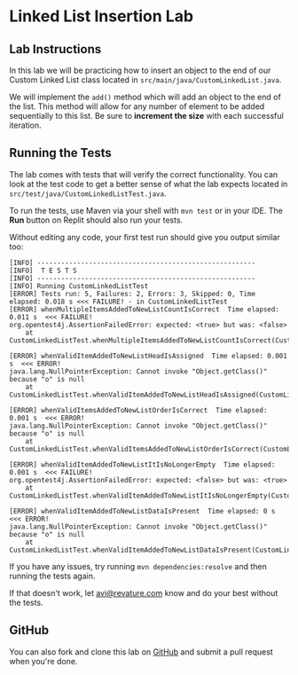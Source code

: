 # Linked List Insertion Lab

## Lab Instructions

In this lab we will be practicing how to insert an object to the end of our Custom Linked List class located in `src/main/java/CustomLinkedList.java`. 

We will implement the `add()` method which will add an object to the end of the list. This method will allow for any number of element to be added sequentially to this list. Be sure to **increment the size** with each successful iteration.

## Running the Tests

The lab comes with tests that will verify the correct functionality. You can look at the test code to get a better sense of what the lab expects located in `src/test/java/CustomLinkedListTest.java`. 

To run the tests, use Maven via your shell with `mvn test` or in your IDE. The **Run** button on Replit should also run your tests. 

Without editing any code, your first test run should give you output similar too:

```
[INFO] -------------------------------------------------------
[INFO]  T E S T S
[INFO] -------------------------------------------------------
[INFO] Running CustomLinkedListTest
[ERROR] Tests run: 5, Failures: 2, Errors: 3, Skipped: 0, Time elapsed: 0.018 s <<< FAILURE! - in CustomLinkedListTest
[ERROR] whenMultipleItemsAddedToNewListCountIsCorrect  Time elapsed: 0.011 s  <<< FAILURE!
org.opentest4j.AssertionFailedError: expected: <true> but was: <false>
	at CustomLinkedListTest.whenMultipleItemsAddedToNewListCountIsCorrect(CustomLinkedListTest.java:85)

[ERROR] whenValidItemAddedToNewListHeadIsAssigned  Time elapsed: 0.001 s  <<< ERROR!
java.lang.NullPointerException: Cannot invoke "Object.getClass()" because "o" is null
	at CustomLinkedListTest.whenValidItemAddedToNewListHeadIsAssigned(CustomLinkedListTest.java:34)

[ERROR] whenValidItemsAddedToNewListOrderIsCorrect  Time elapsed: 0.001 s  <<< ERROR!
java.lang.NullPointerException: Cannot invoke "Object.getClass()" because "o" is null
	at CustomLinkedListTest.whenValidItemsAddedToNewListOrderIsCorrect(CustomLinkedListTest.java:68)

[ERROR] whenValidItemAddedToNewListItIsNoLongerEmpty  Time elapsed: 0.001 s  <<< FAILURE!
org.opentest4j.AssertionFailedError: expected: <false> but was: <true>
	at CustomLinkedListTest.whenValidItemAddedToNewListItIsNoLongerEmpty(CustomLinkedListTest.java:21)

[ERROR] whenValidItemAddedToNewListDataIsPresent  Time elapsed: 0 s  <<< ERROR!
java.lang.NullPointerException: Cannot invoke "Object.getClass()" because "o" is null
	at CustomLinkedListTest.whenValidItemAddedToNewListDataIsPresent(CustomLinkedListTest.java:48)
  ```

If you have any issues, try running `mvn dependencies:resolve` and then running the tests again. 

If that doesn't work, let avi@revature.com know and do your best without the tests.

## GitHub

You can also fork and clone this lab on [GitHub](https://github.com/revature-curriculum/linked-list-insertion-lab-java) and submit a pull request when you're done.